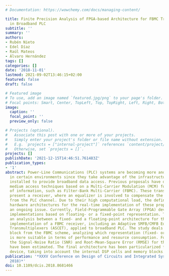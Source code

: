 ```yaml
---
# Documentation: https://wowchemy.com/docs/managing-content/

title: Finite Precision Analysis of FPGA-based Architecture for FBMC Transmultiplexers
  in Broadband PLC
subtitle: ''
summary: ''
authors:
- Rubén Nieto
- Edel Díaz
- Raúl Mateos
- Álvaro Hernández
tags: []
categories: []
date: '2018-11-01'
lastmod: 2021-09-02T13:46:15+02:00
featured: false
draft: false

# Featured image
# To use, add an image named `featured.jpg/png` to your page's folder.
# Focal points: Smart, Center, TopLeft, Top, TopRight, Left, Right, BottomLeft, Bottom, BottomRight.
image:
  caption: ''
  focal_point: ''
  preview_only: false

# Projects (optional).
#   Associate this post with one or more of your projects.
#   Simply enter your project's folder or file name without extension.
#   E.g. `projects = ["internal-project"]` references `content/project/deep-learning/index.md`.
#   Otherwise, set `projects = []`.
projects: []
publishDate: '2021-12-15T14:46:51.761483Z'
publication_types:
- '1'
abstract: Power-Line Communications (PLC) systems are becoming more and more relevant
  in certain environments since they take advantage of the infrastructure already
  installed to provide broadband data access. Previous proposals have developed different
  medium access techniques based on a Multi-Carrier Modulation (MCM) for the transmission
  of information, such as Filter-Bank Multi-Carrier (FBMC). These transmultiplexers
  present a receiver, where an equalizer is involved to compensate the effects coming
  from the PLC channel. Due to their high computational load, the definition of suitable
  hardware architectures for the real-time implementation of these proposals is still
  an ongoing issue. Currently, Field-Programmable Gate Array (FPGA) devices support
  implementations based on floating- or a fixed-point representation. This work presents
  an analysis between a fixed- and a floating-point architecture for the real-time
  implementation of a FBMC receiver, including an Adaptive SMFB/CMFB Equalizer for
  Transmultiplexers (ASCET), applied to broadband PLC. The study deals with every
  block from the FBMC scheme, analyzing which representation (fixed- or single floating-point)
  is more suitable in terms of performance and resource consumption. For that purpose,
  the Signal-Noise Ratio (SNR) and Root-Mean-Square Error (RMSE) for the whole system
  have been estimated. The final architecture has been particularized for a Zynq UltraScale+
  device, taking into account the internal DSP cells and memory blocks.
publication: '*XXXV Conference on Design of Circuits and Integrated Systems (DCIS
  2018)*'
doi: 10.1109/dcis.2018.8681466
---
```

